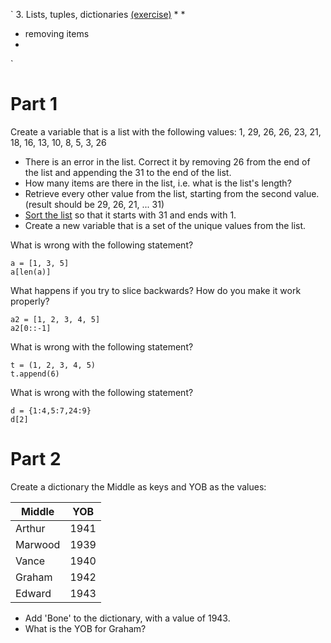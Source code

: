 `
3. Lists, tuples, dictionaries [(exercise)](exercises/3.md)
  * 
  * 
  * removing items
  * 
`
# Part 1

Create a variable that is a list with the following values: 1, 29, 26, 26, 23, 21, 18, 16, 13, 10, 8, 5, 3, 26

* There is an error in the list. Correct it by removing 26 from the end of the list and appending the 31 to the end of the list.
* How many items are there in the list, i.e. what is the list's length?
* Retrieve every other value from the list, starting from the second value. (result should be 29, 26, 21, ... 31)
* [Sort the list](https://docs.python.org/2/tutorial/datastructures.html#more-on-lists) so that it starts with 31 and ends with 1.
* Create a new variable that is a set of the unique values from the list.

What is wrong with the following statement?

```
a = [1, 3, 5]
a[len(a)]
```

What happens if you try to slice backwards? How do you make it work properly?

```
a2 = [1, 2, 3, 4, 5]
a2[0::-1]
```

What is wrong with the following statement?

```
t = (1, 2, 3, 4, 5)
t.append(6)
```

What is wrong with the following statement?

```
d = {1:4,5:7,24:9}
d[2]
```

# Part 2
   
Create a dictionary the Middle as keys and YOB as the values:

| Middle  | YOB |
|---------|-----|
|Arthur   | 1941|
|Marwood  | 1939|
|Vance    | 1940|
|Graham   | 1942|
|Edward   | 1943|

* Add 'Bone' to the dictionary, with a value of 1943.
* What is the YOB for Graham?
